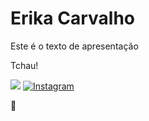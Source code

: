 <h1> Erika Carvalho</h1>

<p> Este é o texto de apresentação </p>

<p>Tchau!</p>


<img src="https://cdn.jsdelivr.net/gh/devicons/devicon@latest/icons/javascript/javascript-original.svg" />
<a href="https://www.instagram.com/dhanushka_m/" target="_blank"><img src="https://img.shields.io/badge/Instagram-%23E4405F.svg?&style=flat-square&logo=instagram&logoColor=white" alt="Instagram"></a>

:dog: